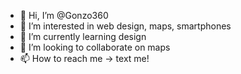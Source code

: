 - 👋 Hi, I’m @Gonzo360
- 👀 I’m interested in web design, maps, smartphones
- 🌱 I’m currently learning design
- 💞️ I’m looking to collaborate on maps
- 📫 How to reach me -> text me!

<!---
Gonzo360/Gonzo360 is a ✨ special ✨ repository because its `README.md` (this file) appears on your GitHub profile.
You can click the Preview link to take a look at your changes.
--->
